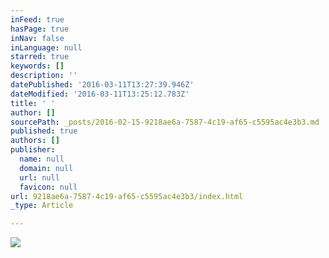 ```yaml
---
inFeed: true
hasPage: true
inNav: false
inLanguage: null
starred: true
keywords: []
description: ''
datePublished: '2016-03-11T13:27:39.946Z'
dateModified: '2016-03-11T13:25:12.783Z'
title: ' '
author: []
sourcePath: _posts/2016-02-15-9218ae6a-7587-4c19-af65-c5595ac4e3b3.md
published: true
authors: []
publisher:
  name: null
  domain: null
  url: null
  favicon: null
url: 9218ae6a-7587-4c19-af65-c5595ac4e3b3/index.html
_type: Article

---
```

![](https://the-grid-user-content.s3-us-west-2.amazonaws.com/c74b98a9-6fac-42b4-9d2f-956f4daaafa4.jpg)

#